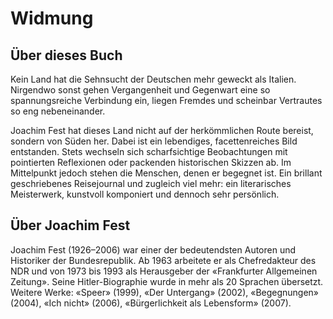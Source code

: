 # Widmung

## Über dieses Buch

Kein Land hat die Sehnsucht der Deutschen mehr geweckt als Italien. Nirgendwo sonst gehen Vergangenheit und Gegenwart eine so spannungsreiche Verbindung ein, liegen Fremdes und scheinbar Vertrautes so eng nebeneinander.

Joachim Fest hat dieses Land nicht auf der herkömmlichen Route bereist, sondern von Süden her. Dabei ist ein lebendiges, facettenreiches Bild entstanden. Stets wechseln sich scharfsichtige Beobachtungen mit pointierten Reflexionen oder packenden historischen Skizzen ab. Im Mittelpunkt jedoch stehen die Menschen, denen er begegnet ist. Ein brillant geschriebenes Reisejournal und zugleich viel mehr: ein literarisches Meisterwerk, kunstvoll komponiert und dennoch sehr persönlich.

## Über Joachim Fest

Joachim Fest (1926–2006) war einer der bedeutendsten Autoren und Historiker der Bundesrepublik. Ab 1963 arbeitete er als Chefredakteur des NDR und von 1973 bis 1993 als Herausgeber der «Frankfurter Allgemeinen Zeitung». Seine Hitler-Biographie wurde in mehr als 20 Sprachen übersetzt. Weitere Werke: «Speer» (1999), «Der Untergang» (2002), «Begegnungen» (2004), «Ich nicht» (2006), «Bürgerlichkeit als Lebensform» (2007).
